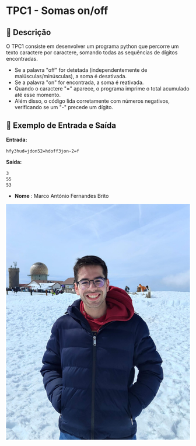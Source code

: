 # TPC1 - Somas on/off

## 📌 Descrição
O TPC1 consiste em desenvolver um programa python que percorre um texto caractere por caractere, somando todas as sequências de dígitos encontradas. 
- Se a palavra "off" for detetada (independentemente de maiúsculas/minúsculas), a soma é desativada.
- Se a palavra "on" for encontrada, a soma é reativada.
- Quando o caractere "=" aparece, o programa imprime o total acumulado até esse momento.
- Além disso, o código lida corretamente com números negativos, verificando se um "-" precede um dígito.

## 📌 Exemplo de Entrada e Saída

**Entrada:**
```
hfy3hud=jdon52=hdoff3jon-2=f
```

**Saída:**
```
3
55
53
```

- **Nome** : Marco António Fernandes Brito

 ![104187](104187.png)


